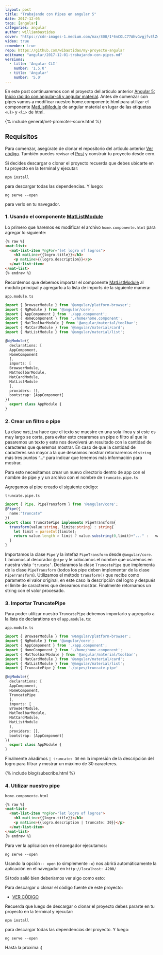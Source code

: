 ```yaml
---
layout: post
title: "Trabajando con Pipes en angular 5"
date: 2017-12-05
tags: [angular]
categories: angular
author: williambastidas
cover: "https://cdn-images-1.medium.com/max/800/1*6nCOLC77AhvGvgjfvElZsg.png"
video: true
remember: true
repo: https://github.com/wibastidas/my-proyecto-angular
editname: "angular/2017-12-01-trabajando-con-pipes.md"
versions:
  - title: 'Angular CLI'
    number: '1.5.0'
  - title: 'Angular'
    number: '5.0'
---
```


<amp-img width="1024" height="512" layout="responsive" src="https://cdn-images-1.medium.com/max/800/1*6nCOLC77AhvGvgjfvElZsg.png"></amp-img>


En este post continuaremos con el proyecto del artículo anterior [Angular 5: Inicio rápido con angular-cli y angular material](https://blog.ng-classroom.com/blog/angular/inicio-rapido-angular-material/). Antes de comenzar con pipes vamos a modificar nuestro home.componente.html para utilizar el componente [MatListModule](https://material.angular.io/components/list/api) de angular material en lugar de las etiquetas `<ul>` y `<li>` de html.

{% include general/net-promoter-score.html %} 

## Requisitos

Para comenzar, asegúrate de clonar el repositorio del artículo anterior [Ver código](https://github.com/wibastidas/my-proyecto-angular). También puedes revisar el [Post](https://blog.ng-classroom.com/blog/angular/inicio-rapido-angular-material/) y construir tu proyecto desde cero.

Si decides descargar o clonar el proyecto recuerda que debes ubicarte en tu proyecto en la terminal y ejecutar:

```
npm install
```

para descargar todas las dependencias. Y luego:

```
ng serve --open
```
para verlo en tu navegador.


### 1. Usando el componente [MatListModule](https://material.angular.io/components/list/api)
Lo primero que haremos es modificar el archivo `home.componente.html` para agregar lo siguiente:

```html
{% raw %}
<mat-list>
  <mat-list-item *ngFor="let logro of logros">
    <h3 matLine>{{logro.title}}</h3>
    <p matLine>{{logro.description}}</p>
  </mat-list-item>
</mat-list>
{% endraw %}
```

Recordemos que debemos importar el componente [MatListModule](https://material.angular.io/components/list/api) al modulo principal y agregarlo a la lista de imports de la siguiente manera:


`app.module.ts`

```ts
import { BrowserModule } from '@angular/platform-browser';
import { NgModule } from '@angular/core';
import { AppComponent } from './app.component';
import { HomeComponent } from './home/home.component';
import { MatToolbarModule } from '@angular/material/toolbar';
import { MatCardModule } from '@angular/material/card';
import { MatListModule } from '@angular/material/list';

@NgModule({
  declarations: [
  AppComponent,
  HomeComponent
  ],
  imports: [
  BrowserModule,
  MatToolbarModule,
  MatCardModule,
  MatListModule
  ],
  providers: [],
  bootstrap: [AppComponent]
})
  export class AppModule {
}
```

### 2. Crear un filtro o pipe

La clase `matLine` hace que el texto se muestre en una sola línea y si este es muy largo se corta, para evitar esto crearemos un pipe o filtro al que le pasaremos un texto y este nos devolverá un resultado con la cantidad de caracteres que queremos mostrar. En caso de que la cantidad de caracteres sea mayor a la que deseamos mostrar retornaremos el `string` más tres puntos `”…"` para indicar que tenemos más información para mostrar.


Para esto necesitamos crear un nuevo directorio dentro de app con el nombre de pipe y y un archivo con el nombre de `truncate.pipe.ts`



<div class="row wrap">
  <div class="col col-100 col-md-33 col-lg-33">
    <amp-img width="392" height="480" layout="responsive" src="https://cdn-images-1.medium.com/max/640/1*sH5rbktWws3IR2sAS0JMPg.png"></amp-img>
  </div>
  <div class="col col-100 col-md-33 col-lg-33">
    
  </div>
  <div class="col col-100 col-md-33 col-lg-33">
    
  </div>
</div>

Agregamos al pipe creado el siguiente código:

`truncate.pipe.ts`

```ts
import { Pipe, PipeTransform } from '@angular/core';
@Pipe({
  name:"truncate"
})
export class TruncatePipe implements PipeTransform{
  transform(value:string, limite:string) : string{
    let limit = parseInt(limite);
    return value.length > limit ? value.substring(0,limit)+"..." :   value;
  }
}
```

Importamos la clase `Pipe` y la intefaz `PipeTransform` desde `@angular/core`. Llamamos al decorador `@pipe` y le colocamos el nombre que usaremos en nuestra vista `‘trucate’`. Declaramos la clase `TruncatePipe` que implementa de la clase `PipeTransform` (todos los pipe deben implementar de la clase `PipeTransform`). Utilizamos el método `transform()` que recibe como parametro el valor original, en este caso la descripción del logro y después el límite de caracteres que deseamos mostrar. Finalmente retornamos un string con el valor procesado.

### 3. Importar TruncatePipe

Para poder utilizar nuestro `TruncatePipe` debemos importarlo y agregarlo a la lista de declarations en el `app.module.ts`:

`app.module.ts`

```ts
import { BrowserModule } from '@angular/platform-browser';
import { NgModule } from '@angular/core';
import { AppComponent } from './app.component';
import { HomeComponent } from './home/home.component';
import { MatToolbarModule } from '@angular/material/toolbar';
import { MatCardModule } from '@angular/material/card';
import { MatListModule } from '@angular/material/list';
import { TruncatePipe } from './pipes/truncate.pipe'

@NgModule({
  declarations: [
  AppComponent,
  HomeComponent,
  TruncatePipe
  ],
  imports: [
  BrowserModule,
  MatToolbarModule,
  MatCardModule,
  MatListModule
  ],
  providers: [],
  bootstrap: [AppComponent]
})
  export class AppModule {
}
```

Finalmente añadimos `| truncate: 30` en la impresión de la descripción del logro para filtrar y mostrar un máximo de 30 caracteres.

{% include blog/subscribe.html %}

### 4. Utilizar nuestro pipe

`home.componente.html`

```html
{% raw %}
<mat-list>
  <mat-list-item *ngFor="let logro of logros">
    <h3 matLine>{{logro.title}}</h3>
    <p matLine>{{logro.description | truncate: 30}}</p>
  </mat-list-item>
</mat-list>
{% endraw %}
```

Para ver la aplicaicon en el navegador ejecutamos:

```
ng serve --open
```

Usando la opción `-- open` (o simplemente `-o`) nos abrirá automáticamente la aplicación en el navegador en `http://localhost: 4200/`


Si todo salió bien deberíamos ver algo como esto:



<div class="row wrap">
  <div class="col col-100 col-md-33 col-lg-33">
    <amp-img width="304" height="552" layout="responsive" src="https://cdn-images-1.medium.com/max/640/1*ygtxxGwqdqGrqmtvQ1VM5w.png"></amp-img>
  </div>
  <div class="col col-100 col-md-33 col-lg-33">
    
  </div>
  <div class="col col-100 col-md-33 col-lg-33">
    
  </div>
</div>

Para descargar o clonar el código fuente de este proyecto:
* [VER CÓDIGO](https://github.com/wibastidas/my-proyecto-angular)

Recuerda que luego de descargar o clonar el proyecto debes pararte en tu proyecto en la terminal y ejecutar:

```
npm install
```

para descargar todas las dependencias del proyecto. Y luego:

```
ng serve --open
```

Hasta la proxima :)